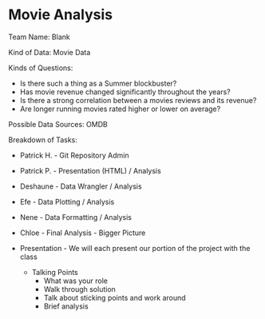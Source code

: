 # Movie Analysis

Team Name: Blank

Kind of Data: Movie Data

Kinds of Questions:
  * Is there such a thing as a Summer blockbuster?
  * Has movie revenue changed significantly throughout the years?
  * Is there a strong correlation between a movies reviews and its revenue?
  * Are longer running movies rated higher or lower on average?

Possible Data Sources: OMDB

Breakdown of Tasks:
  * Patrick H. - Git Repository Admin
  * Patrick P. -  Presentation (HTML) / Analysis
  * Deshaune - Data Wrangler / Analysis
  * Efe - Data Plotting / Analysis
  * Nene - Data Formatting / Analysis
  * Chloe - Final Analysis - Bigger Picture
  
  * Presentation - We will each present our portion of the project with the class
    * Talking Points
      * What was your role
      * Walk through solution
      * Talk about sticking points and work around
      * Brief analysis

